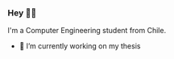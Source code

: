 ### Hey 👋🦊

I'm a Computer Engineering student from Chile.

- 🔭 I’m currently working on my thesis 
